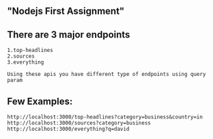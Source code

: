 ## "Nodejs First Assignment"

## There are 3 major endpoints 
    1.top-headlines
    2.sources
    3.everything

    Using these apis you have different type of endpoints using query param

## Few Examples:
    http://localhost:3000/top-headlines?category=business&country=in
    http://localhost:3000/sources?category=business
    http://localhost:3000/everything?q=david 